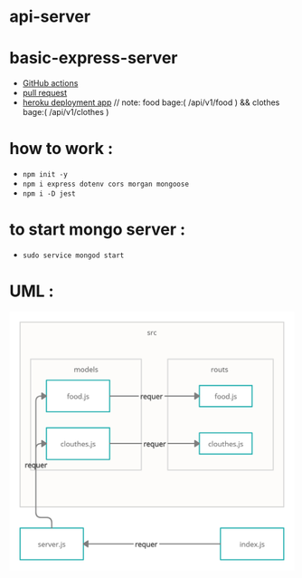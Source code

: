 # api-server

# basic-express-server

* [GitHub actions](https://github.com/ahmadfrijat/basic-api-server/actions)
* [pull request](https://github.com/ahmadfrijat/basic-api-server/pull/1)
* [heroku deployment app](https://ahmad-basic-api-server.herokuapp.com/)  //  note: food bage:( /api/v1/food )  &&   clothes bage:( /api/v1/clothes ) 


# how to work :

* ```npm init -y ```
* ```npm i express dotenv cors morgan mongoose ```
* ```npm i -D jest ```

# to start mongo server :

* ```sudo service mongod start ```

# UML :
![url](assist/uml-diagrams.png)
